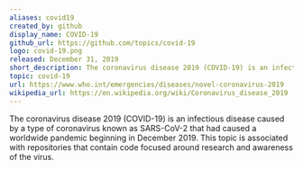 ```yaml
---
aliases: covid19
created_by: github
display_name: COVID-19
github_url: https://github.com/topics/covid-19
logo: covid-19.png
released: December 31, 2019
short_description: The coronavirus disease 2019 (COVID-19) is an infectious disease caused by SARS-CoV-2.
topic: covid-19
url: https://www.who.int/emergencies/diseases/novel-coronavirus-2019
wikipedia_url: https://en.wikipedia.org/wiki/Coronavirus_disease_2019
---
```


The coronavirus disease 2019 (COVID-19) is an infectious disease caused by a type of coronavirus known as SARS-CoV-2 that had caused a worldwide pandemic beginning in December 2019. This topic is associated with repositories that contain code focused around research and awareness of the virus. 
